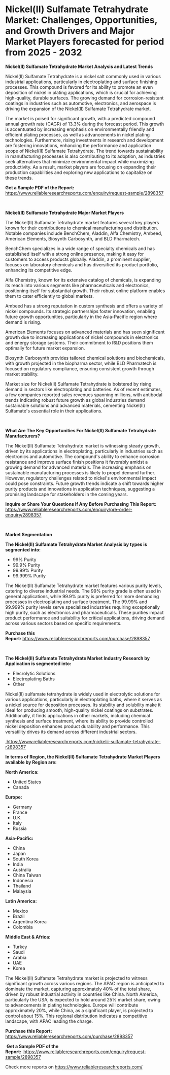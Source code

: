 <p><h1>Nickel(II) Sulfamate Tetrahydrate Market: Challenges, Opportunities, and Growth Drivers and Major Market Players forecasted for period from 2025 - 2032</h1></p><p><strong>Nickel(II) Sulfamate Tetrahydrate Market Analysis and Latest Trends</strong></p>
<p><p>Nickel(II) Sulfamate Tetrahydrate is a nickel salt commonly used in various industrial applications, particularly in electroplating and surface finishing processes. This compound is favored for its ability to promote an even deposition of nickel in plating applications, which is crucial for achieving high-quality, durable surfaces. The growing demand for corrosion-resistant coatings in industries such as automotive, electronics, and aerospace is driving the expansion of the Nickel(II) Sulfamate Tetrahydrate market.</p><p>The market is poised for significant growth, with a predicted compound annual growth rate (CAGR) of 13.3% during the forecast period. This growth is accentuated by increasing emphasis on environmentally friendly and efficient plating processes, as well as advancements in nickel plating technologies. Furthermore, rising investments in research and development are fostering innovations, enhancing the performance and application scope of Nickel(II) Sulfamate Tetrahydrate. The trend towards sustainability in manufacturing processes is also contributing to its adoption, as industries seek alternatives that minimize environmental impact while maximizing productivity. As a result, market players are focusing on expanding their production capabilities and exploring new applications to capitalize on these trends.</p></p>
<p><strong>Get a Sample PDF of the Report:&nbsp;</strong> <a href="https://www.reliableresearchreports.com/enquiry/request-sample/2898357?utm_campaign=3034&utm_medium=2&utm_source=Github&utm_content=ia&utm_term=15032025&utm_id=nickelii-sulfamate-tetrahydrate">https://www.reliableresearchreports.com/enquiry/request-sample/2898357</a></p>
<p>&nbsp;</p>
<p><strong>Nickel(II) Sulfamate Tetrahydrate Major Market Players</strong></p>
<p><p>The Nickel(II) Sulfamate Tetrahydrate market features several key players known for their contributions to chemical manufacturing and distribution. Notable companies include BenchChem, Aladdin, Alfa Chemistry, Ambeed, American Elements, Biosynth Carbosynth, and BLD Pharmatech.</p><p>BenchChem specializes in a wide range of specialty chemicals and has established itself with a strong online presence, making it easy for customers to access products globally. Aladdin, a prominent supplier, focuses on laboratory chemicals and has diversified its product portfolio, enhancing its competitive edge. </p><p>Alfa Chemistry, known for its extensive catalog of chemicals, is expanding its reach into various segments like pharmaceuticals and electronics, positioning itself for substantial growth. Their robust online platform enables them to cater efficiently to global markets.</p><p>Ambeed has a strong reputation in custom synthesis and offers a variety of nickel compounds. Its strategic partnerships foster innovation, enabling future growth opportunities, particularly in the Asia-Pacific region where demand is rising.</p><p>American Elements focuses on advanced materials and has seen significant growth due to increasing applications of nickel compounds in electronics and energy storage systems. Their commitment to R&D positions them optimally for future market expansion.</p><p>Biosynth Carbosynth provides tailored chemical solutions and biochemicals, with growth projected in the biopharma sector, while BLD Pharmatech is focused on regulatory compliance, ensuring consistent growth through market stability.</p><p>Market size for Nickel(II) Sulfamate Tetrahydrate is bolstered by rising demand in sectors like electroplating and batteries. As of recent estimates, a few companies reported sales revenues spanning millions, with antibodal trends indicating robust future growth as global industries demand sustainable solutions and advanced materials, cementing Nickel(II) Sulfamate's essential role in their applications.</p></p>
<p>&nbsp;</p>
<p><strong>What Are The Key Opportunities For Nickel(II) Sulfamate Tetrahydrate Manufacturers?</strong></p>
<p><p>The Nickel(II) Sulfamate Tetrahydrate market is witnessing steady growth, driven by its applications in electroplating, particularly in industries such as electronics and automotive. The compound's ability to enhance corrosion resistance and improve surface finish positions it favorably amidst a growing demand for advanced materials. The increasing emphasis on sustainable manufacturing processes is likely to propel demand further. However, regulatory challenges related to nickel's environmental impact could pose constraints. Future growth trends indicate a shift towards higher purity products and innovations in application techniques, suggesting a promising landscape for stakeholders in the coming years.</p></p>
<p><strong>Inquire or Share Your Questions If Any Before Purchasing This Report:</strong> <a href="https://www.reliableresearchreports.com/enquiry/pre-order-enquiry/2898357?utm_campaign=3034&utm_medium=2&utm_source=Github&utm_content=ia&utm_term=15032025&utm_id=nickelii-sulfamate-tetrahydrate">https://www.reliableresearchreports.com/enquiry/pre-order-enquiry/2898357</a></p>
<p>&nbsp;</p>
<p><strong>Market Segmentation</strong></p>
<p><strong>The Nickel(II) Sulfamate Tetrahydrate Market Analysis by types is segmented into:</strong></p>
<p><ul><li>99% Purity</li><li>99.9% Purity</li><li>99.99% Purity</li><li>99.999% Purity</li></ul></p>
<p><p>The Nickel(II) Sulfamate Tetrahydrate market features various purity levels, catering to diverse industrial needs. The 99% purity grade is often used in general applications, while 99.9% purity is preferred for more demanding processes in electroplating and surface treatment. The 99.99% and 99.999% purity levels serve specialized industries requiring exceptionally high purity, such as electronics and pharmaceuticals. These purities impact product performance and suitability for critical applications, driving demand across various sectors based on specific requirements.</p></p>
<p><strong>Purchase this Report:&nbsp;</strong><a href="https://www.reliableresearchreports.com/purchase/2898357?utm_campaign=3034&utm_medium=2&utm_source=Github&utm_content=ia&utm_term=15032025&utm_id=nickelii-sulfamate-tetrahydrate">https://www.reliableresearchreports.com/purchase/2898357</a></p>
<p>&nbsp;</p>
<p><strong>The Nickel(II) Sulfamate Tetrahydrate Market Industry Research by Application is segmented into:</strong></p>
<p><ul><li>Elecrolytic Solutions</li><li>Electroplating Baths</li><li>Other</li></ul></p>
<p><p>Nickel(II) sulfamate tetrahydrate is widely used in electrolytic solutions for various applications, particularly in electroplating baths, where it serves as a nickel source for deposition processes. Its stability and solubility make it ideal for producing smooth, high-quality nickel coatings on substrates. Additionally, it finds applications in other markets, including chemical synthesis and surface treatment, where its ability to provide controlled nickel deposition enhances product durability and performance. This versatility drives its demand across different industrial sectors.</p></p>
<p><a href="https://www.reliableresearchreports.com/nickelii-sulfamate-tetrahydrate-r2898357?utm_campaign=3034&utm_medium=2&utm_source=Github&utm_content=ia&utm_term=15032025&utm_id=nickelii-sulfamate-tetrahydrate">&nbsp;https://www.reliableresearchreports.com/nickelii-sulfamate-tetrahydrate-r2898357</a></p>
<p><strong>In terms of Region, the Nickel(II) Sulfamate Tetrahydrate Market Players available by Region are:</strong></p>
<p>
    <p> <strong> North America: </strong>
        <ul>
            <li>United States</li>
            <li>Canada</li>
        </ul>
        </p> 
    <p> <strong> Europe: </strong>
        <ul>
            <li>Germany</li>
            <li>France</li>
            <li>U.K.</li>
            <li>Italy</li>
            <li>Russia</li>
        </ul>
        </p> 
    <p> <strong> Asia-Pacific: </strong>
        <ul>
            <li>China</li>
            <li>Japan</li>
            <li>South Korea</li>
            <li>India</li>
            <li>Australia</li>
            <li>China Taiwan</li>
            <li>Indonesia</li>
            <li>Thailand</li>
            <li>Malaysia</li>
        </ul>
        </p> 
    <p> <strong> Latin America: </strong>
        <ul>
            <li>Mexico</li>
            <li>Brazil</li>
            <li>Argentina Korea</li>
            <li>Colombia</li>
        </ul>
        </p> 
    <p> <strong> Middle East & Africa: </strong>
        <ul>
            <li>Turkey</li>
            <li>Saudi</li>
            <li>Arabia</li>
            <li>UAE</li>
            <li>Korea</li>
        </ul>
    </p>
    </p>
<p><p>The Nickel(II) Sulfamate Tetrahydrate market is projected to witness significant growth across various regions. The APAC region is anticipated to dominate the market, capturing approximately 40% of the total share, driven by robust industrial activity in countries like China. North America, particularly the USA, is expected to hold around 25% market share, owing to advancements in plating technologies. Europe will contribute approximately 20%, while China, as a significant player, is projected to control about 15%. This regional distribution indicates a competitive landscape, with APAC leading the charge.</p></p>
<p><strong>Purchase this Report: </strong><a href="https://www.reliableresearchreports.com/purchase/2898357?utm_campaign=3034&utm_medium=2&utm_source=Github&utm_content=ia&utm_term=15032025&utm_id=nickelii-sulfamate-tetrahydrate">https://www.reliableresearchreports.com/purchase/2898357</a></p>
<p>&nbsp;<strong>Get a Sample PDF of the Report:&nbsp;&nbsp;</strong><a href="https://www.reliableresearchreports.com/enquiry/request-sample/2898357?utm_campaign=3034&utm_medium=2&utm_source=Github&utm_content=ia&utm_term=15032025&utm_id=nickelii-sulfamate-tetrahydrate">https://www.reliableresearchreports.com/enquiry/request-sample/2898357</a></p>
<p><strong></strong></p>
<p>Check more reports on <a href="https://www.reliableresearchreports.com/?utm_campaign=3034&utm_medium=2&utm_source=Github&utm_content=ia&utm_term=15032025&utm_id=nickelii-sulfamate-tetrahydrate">https://www.reliableresearchreports.com/</a></p>